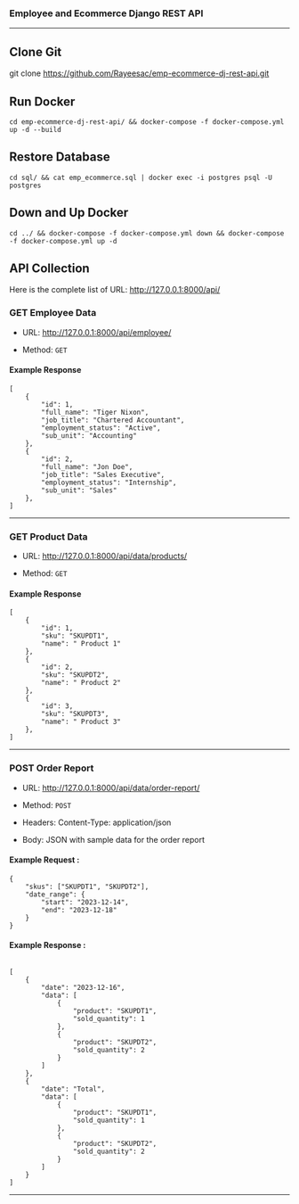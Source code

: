### Employee and Ecommerce Django REST API
----------

Clone Git
----------

git clone https://github.com/Rayeesac/emp-ecommerce-dj-rest-api.git

Run Docker 
----------

```
cd emp-ecommerce-dj-rest-api/ && docker-compose -f docker-compose.yml up -d --build
```

Restore Database
---------

```
cd sql/ && cat emp_ecommerce.sql | docker exec -i postgres psql -U postgres
```

Down and Up Docker
--------

```
cd ../ && docker-compose -f docker-compose.yml down && docker-compose -f docker-compose.yml up -d
```

API Collection
-------------------

Here is the complete list of URL: http://127.0.0.1:8000/api/

### GET Employee Data

- URL: http://127.0.0.1:8000/api/employee/

- Method: `GET`

#### Example Response

```
[
    {
        "id": 1,
        "full_name": "Tiger Nixon",
        "job_title": "Chartered Accountant",
        "employment_status": "Active",
        "sub_unit": "Accounting"
    },
    {
        "id": 2,
        "full_name": "Jon Doe",
        "job_title": "Sales Executive",
        "employment_status": "Internship",
        "sub_unit": "Sales"
    },
]
```
---

### GET Product Data

- URL: http://127.0.0.1:8000/api/data/products/

- Method: `GET`


#### Example Response

```
[
    {
        "id": 1,
        "sku": "SKUPDT1",
        "name": " Product 1"
    },
    {
        "id": 2,
        "sku": "SKUPDT2",
        "name": " Product 2"
    },
    {
        "id": 3,
        "sku": "SKUPDT3",
        "name": " Product 3"
    },
]
```
---

### POST Order Report

- URL: http://127.0.0.1:8000/api/data/order-report/

- Method: `POST`

- Headers: Content-Type: application/json

- Body: JSON with sample data for the order report

#### Example Request :

```
{
    "skus": ["SKUPDT1", "SKUPDT2"],
    "date_range": {
        "start": "2023-12-14",
        "end": "2023-12-18"
    }
}
```

#### Example Response :

```

[
    {
        "date": "2023-12-16",
        "data": [
            {
                "product": "SKUPDT1",
                "sold_quantity": 1
            },
            {
                "product": "SKUPDT2",
                "sold_quantity": 2
            }
        ]
    },
    {
        "date": "Total",
        "data": [
            {
                "product": "SKUPDT1",
                "sold_quantity": 1
            },
            {
                "product": "SKUPDT2",
                "sold_quantity": 2
            }
        ]
    }
]
```

---